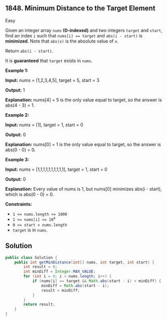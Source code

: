 ## 1848\. Minimum Distance to the Target Element

Easy

Given an integer array `nums` **(0-indexed)** and two integers `target` and `start`, find an index `i` such that `nums[i] == target` and `abs(i - start)` is **minimized**. Note that `abs(x)` is the absolute value of `x`.

Return `abs(i - start)`.

It is **guaranteed** that `target` exists in `nums`.

**Example 1:**

**Input:** nums = [1,2,3,4,5], target = 5, start = 3

**Output:** 1

**Explanation:** nums[4] = 5 is the only value equal to target, so the answer is abs(4 - 3) = 1.

**Example 2:**

**Input:** nums = [1], target = 1, start = 0

**Output:** 0

**Explanation:** nums[0] = 1 is the only value equal to target, so the answer is abs(0 - 0) = 0.

**Example 3:**

**Input:** nums = [1,1,1,1,1,1,1,1,1,1], target = 1, start = 0

**Output:** 0

**Explanation:** Every value of nums is 1, but nums[0] minimizes abs(i - start), which is abs(0 - 0) = 0.

**Constraints:**

*   `1 <= nums.length <= 1000`
*   <code>1 <= nums[i] <= 10<sup>4</sup></code>
*   `0 <= start < nums.length`
*   `target` is in `nums`.

## Solution

```java
public class Solution {
    public int getMinDistance(int[] nums, int target, int start) {
        int result = 0;
        int minDiff = Integer.MAX_VALUE;
        for (int i = 0; i < nums.length; i++) {
            if (nums[i] == target && Math.abs(start - i) < minDiff) {
                minDiff = Math.abs(start - i);
                result = minDiff;
            }
        }
        return result;
    }
}
```